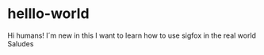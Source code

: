 # helllo-world

Hi humans!
I´m new in this
I want to learn how to use sigfox in the real world
Saludes
